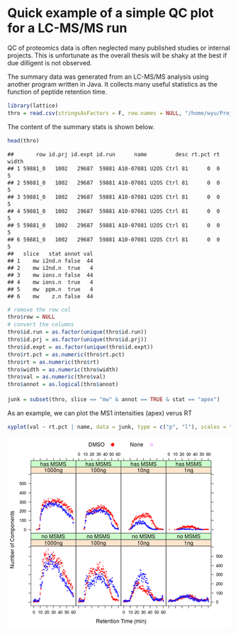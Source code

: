 Quick example of a simple QC plot for a LC-MS/MS run
========================================================

QC of proteomics data is often neglected many published studies or internal projects. This is unfortunate as the overall thesis will be shaky at the best if due dilligent is not observed.

The summary data was generated from an LC-MS/MS analysis using another program written in Java. It collects many useful statistics as the function of peptide retention time.


```r
library(lattice)
thro = read.csv(stringsAsFactors = F, row.names = NULL, "/home/wyu/Projects/R/data/sputum_thro_59881.csv")
```


The content of the summary stats is shown below.

```r
head(thro)
```

```
##       row id.prj id.expt id.run      name         desc rt.pct rt width
## 1 59881_0   1002   29687  59881 A10-07081 U2OS Ctrl 81      0  0     5
## 2 59881_0   1002   29687  59881 A10-07081 U2OS Ctrl 81      0  0     5
## 3 59881_0   1002   29687  59881 A10-07081 U2OS Ctrl 81      0  0     5
## 4 59881_0   1002   29687  59881 A10-07081 U2OS Ctrl 81      0  0     5
## 5 59881_0   1002   29687  59881 A10-07081 U2OS Ctrl 81      0  0     5
## 6 59881_0   1002   29687  59881 A10-07081 U2OS Ctrl 81      0  0     5
##   slice   stat annot val
## 1    mw i2nd.n false  44
## 2    mw i2nd.n  true   4
## 3    mw ions.n false  44
## 4    mw ions.n  true   4
## 5    mw  ppm.n  true   4
## 6    mw    z.n false  44
```



```r
# remove the row col
thro$row = NULL
# convert the columns
thro$id.run = as.factor(unique(thro$id.run))
thro$id.prj = as.factor(unique(thro$id.prj))
thro$id.expt = as.factor(unique(thro$id.expt))
thro$rt.pct = as.numeric(thro$rt.pct)
thro$rt = as.numeric(thro$rt)
thro$width = as.numeric(thro$width)
thro$val = as.numeric(thro$val)
thro$annot = as.logical(thro$annot)

junk = subset(thro, slice == "mw" & annot == TRUE & stat == "apex")
```


As an example, we can plot the MS1 intensities (apex) verus RT


```r
xyplot(val ~ rt.pct | name, data = junk, type = c("p", "l"), scales = "free")
```

![plot of chunk unnamed-chunk-4](figure/unnamed-chunk-4.png) 


